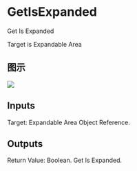 # GetIsExpanded

Get Is Expanded

Target is Expandable Area

## 图示

![]($-20221218-18592356.png)

## Inputs

Target: Expandable Area Object Reference.  

## Outputs

Return Value: Boolean. Get Is Expanded.

